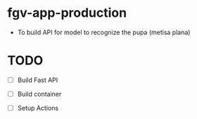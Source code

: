 # fgv-app-production
* To build API for model to recognize the pupa (metisa plana) 

# TODO
* [ ] Build Fast API 
* [ ] Build container
* [ ] Setup Actions 

